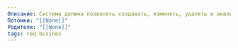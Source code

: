 ```yaml
---
Описание: Система должна позволять создавать, изменять, удалять и анализировать требования к разрабатываемому продукту или проекту.
Потомки: "[[None]]"
Родители: "[[None]]"
tags: req busines 
---
```

